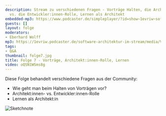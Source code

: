 ```yaml
---
description: Stream zu verschiedenen Fragen - Vorträge Halten, die Architekt:innen-Rolle
  vs. die Entwickler:innen-Rolle, Lernen als Architekt
embedded-mp3: https://www.podcaster.de/simpleplayer/?id=show~1evriw~software-architektur-im-stream~pod-5faba3ffab1ce158439755&v=1605085002
guests: []
layout: folge
moderators:
- Eberhard Wolff
mp3: https://1evriw.podcaster.de/software-architektur-im-stream/media/VortraegeArchitektinRolleLernen.mp3
tags:
- Q&A
thumbnail: folge7.jpg
title: Folge 7 - Vorträge, Architekt:innen-Rolle, Lernen
video: oQSN1WSms8g
---
```


Diese Folge behandelt verschiedene Fragen aus der Community:

* Wie geht man beim Halten von Vorträgen vor?
* Architekt:innen- vs. Entwickler:innen-Rolle
* Lernen als Architekt:in

![Sketchnote](/sketchnotes/folge7.jpg "Sketchnote")
